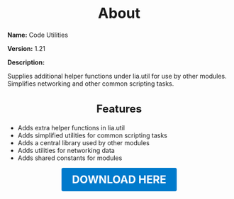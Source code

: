 <h1 style="text-align:center; font-size:2rem; font-weight:bold;">About</h1>

**Name:**
Code Utilities

**Version:**
1.21

**Description:**

Supplies additional helper functions under lia.util for use by other modules. Simplifies networking and other common scripting tasks.

<h2 style="text-align:center; font-size:1.5rem; font-weight:bold;">Features</h2>

- Adds extra helper functions in lia.util
- Adds simplified utilities for common scripting tasks
- Adds a central library used by other modules
- Adds utilities for networking data
- Adds shared constants for modules





<p align="center"><a href="https://github.com/LiliaFramework/Modules/raw/refs/heads/gh-pages/utilities.zip" style="display:inline-block;padding:12px 24px;font-size:1.5rem;font-weight:bold;text-decoration:none;color:#fff;background-color:var(--md-primary-fg-color,#007acc);border-radius:4px;">DOWNLOAD HERE</a></p>